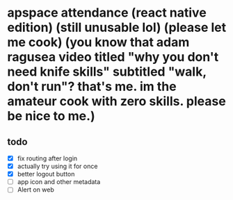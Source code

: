 # apspace attendance (react native edition) (still unusable lol) (please let me cook) (you know that adam ragusea video titled "why you don't need knife skills" subtitled "walk, don't run"? that's me. im the amateur cook with zero skills. please be nice to me.)

## todo
- [x] fix routing after login
- [x] actually try using it for once
- [x] better logout button
- [ ] app icon and other metadata
- [ ] Alert on web
